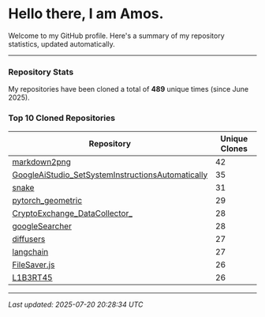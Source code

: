# Hello there, I am Amos.

Welcome to my GitHub profile. Here's a summary of my repository statistics, updated automatically.

---

### Repository Stats

My repositories have been cloned a total of **489** unique times (since June 2025).

### Top 10 Cloned Repositories

| Repository | Unique Clones |
|------------|---------------|
| [markdown2png](https://github.com/AmosDinh/markdown2png) | 42 |
| [GoogleAiStudio_SetSystemInstructionsAutomatically](https://github.com/AmosDinh/GoogleAiStudio_SetSystemInstructionsAutomatically) | 35 |
| [snake](https://github.com/AmosDinh/snake) | 31 |
| [pytorch_geometric](https://github.com/AmosDinh/pytorch_geometric) | 29 |
| [CryptoExchange_DataCollector_](https://github.com/AmosDinh/CryptoExchange_DataCollector_) | 28 |
| [googleSearcher](https://github.com/AmosDinh/googleSearcher) | 28 |
| [diffusers](https://github.com/AmosDinh/diffusers) | 27 |
| [langchain](https://github.com/AmosDinh/langchain) | 27 |
| [FileSaver.js](https://github.com/AmosDinh/FileSaver.js) | 26 |
| [L1B3RT45](https://github.com/AmosDinh/L1B3RT45) | 26 |

---

*Last updated: 2025-07-20 20:28:34 UTC*